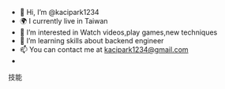 - 👋 Hi, I’m @kacipark1234
- 🌍 I currently live in Taiwan
- 👀 I’m interested in Watch videos,play games,new techniques
- 🌱 I’m learning skills about backend engineer
- 📫  You can contact me at kacipark1234@gmail.com
- 
技能
<!---
kacipark1234/kacipark1234 is a ✨ special ✨ repository because its `README.md` (this file) appears on your GitHub profile.
You can click the Preview link to take a look at your changes.
--->
